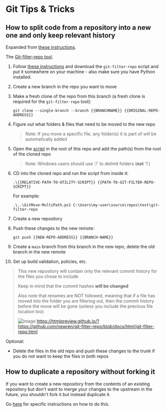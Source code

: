 # Git Tips & Tricks

## How to split code from a repository into a new one and only keep relevant history

Expanded from [these instructions](https://docs.github.com/en/get-started/using-git/splitting-a-subfolder-out-into-a-new-repository).

The [Git-filter-repo tool](https://github.com/newren/git-filter-repo).

1. Follow [these instructions](https://github.com/newren/git-filter-repo/blob/main/INSTALL.md) and download the `git-filter-repo` script and put it somewhere on your machine - also make sure you have Python installed.
2. Create a new branch in the repo you want to move
3. Make a fresh clone of the repo from this branch (a fresh clone is required for the `git-filter-repo` tool):

   ```
   git clone --single-branch --branch {{BRANCHNAME}} {{ORIGINAL-REPO-ADDRESS}}
   ```

4. Figure out what folders & files that need to be moved to the new repo
   > Note: If you move a specific file, any folder(s) it is part of will be automatically added
5. Open the [script](GitMove-MultiPath.ps1) in the root of this repo and add the path(s) from the root of the cloned repo
   > Note: Windows users should use '/' to delimit folders (**not** '\\')
7. CD into the cloned repo and run the script from inside it:

   ```
   .\{{RELATIVE-PATH-TO-UTILITY-SCRIPT}} {{PATH-TO-GIT-FILTER-REPO-SCRIPT}}
   ```

   For example:

   ```
   .\..\GitMove-MultiPath.ps1 C:\Users\my-user\source\repos\test\git-filter-repo
   ```

8. Create a new repository
9. Push these changes to the new remote:

   ```
   git push {{NEW-REPO-ADDRESS}} {{BRANCH-NAME}}
   ```

10. Create a `main` branch from this branch in the new repo, delete the old branch in the new remote
11. Set up build validation, policies, etc.

> This new repository will contain only the relevant commit history for the files you chose to include
>
> Keep in mind that the commit hashes **will be changed**
>
> Also note that renames are NOT followed, meaning that if a file has moved into the folder you are filtering out, then the commit history before the move will be gone (unless you include the previous file location too) 
> 
> ![image](https://github.com/OscarBennich/git-tips-and-tricks/assets/26872957/bb0c9b2f-92e7-4214-a8a5-0e96188ddfe7)
> https://htmlpreview.github.io/?https://github.com/newren/git-filter-repo/blob/docs/html/git-filter-repo.html


Optional:

- Delete the files in the old repo and push these changes to the trunk if you do not want to keep the files in both repos

## How to duplicate a repository without forking it

If you want to create a new repository from the contents of an existing repository but don't want to merge your changes to the upstream in the future, you shouldn't fork it but instead duplicate it.

Go [here](https://docs.github.com/en/repositories/creating-and-managing-repositories/duplicating-a-repository) for specific instructions on how to do this.
